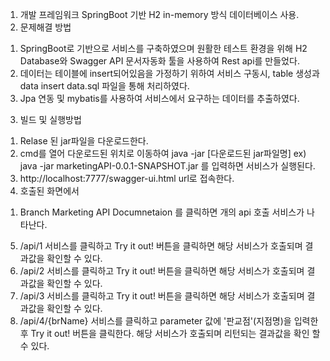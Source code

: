 1. 개발 프레임워크 
 SpringBoot 기반
 H2 in-memory 방식 데이터베이스 사용.
2. 문제해결 방법
 1) SpringBoot로 기반으로 서비스를 구축하였으며 원활한 테스트 환경을 위해 H2 Database와
    Swagger API 문서자동화 툴을 사용하여 Rest api를 만들었다.
 2) 데이터는 테이블에 insert되어있음을 가정하기 위하여 서비스 구동시, 
    table 생성과 data insert data.sql 파일을 통해 처리하였다.
 3) Jpa 연동 및 mybatis를 사용하여 서비스에서 요구하는 데이터를 추출하였다.

3. 빌드 및 실행방법
 1) Relase 된 jar파일을 다운로드한다.
 2) cmd를 열어 다운로드된 위치로 이동하여
   java -jar [다운로드된 jar파일명]
   ex) java -jar marketingAPI-0.0.1-SNAPSHOT.jar
   를 입력하면 서비스가 실행된다.
 3) http://localhost:7777/swagger-ui.html url로 접속한다.
 4) 호출된 화면에서 
   1. Branch Marketing API Documnetaion 를 클릭하면 개의 api 호출 서비스가 나타난다.
 5) /api/1 서비스를 클릭하고 Try it out! 버튼을 클릭하면 해당 서비스가 호출되며 결과값을 확인할 수 있다.
 6) /api/2 서비스를 클릭하고 Try it out! 버튼을 클릭하면 해당 서비스가 호출되며 결과값을 확인할 수 있다.
 7) /api/3 서비스를 클릭하고 Try it out! 버튼을 클릭하면 해당 서비스가 호출되며 결과값을 확인할 수 있다.
 8) /api/4/{brName} 서비스를 클릭하고 parameter 값에 '판교점'(지점명)을 입력한 후 Try it out! 버튼을 클릭한다.
    해당 서비스가 호출되며 리턴되는 결과값을 확인 할 수 있다.
